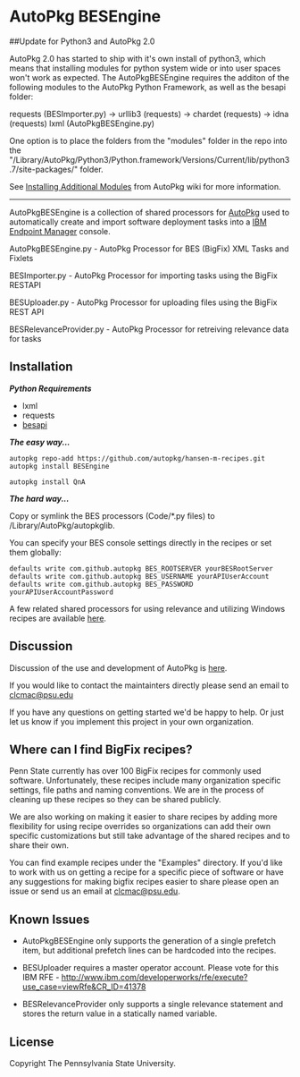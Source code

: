 AutoPkg BESEngine
=======

##Update for Python3 and AutoPkg 2.0

AutoPkg 2.0 has started to ship with it's own install of python3, which means that installing modules for python system
wide or into user spaces won't work as expected.
The AutoPkgBESEngine requires the additon of the following modules to the AutoPkg Python Framework, as well as the besapi folder:

requests (BESImporter.py)
 -> urllib3 (requests)
 -> chardet (requests)
 -> idna (requests)
lxml (AutoPkgBESEngine.py)

One option is to place the folders from the "modules" folder in the repo into the "/Library/AutoPkg/Python3/Python.framework/Versions/Current/lib/python3.7/site-packages/" folder.

See [Installing Additional Modules](https://github.com/munki/munki/wiki/Customizing-Python-for-Munki-4#installing-additional-python-modules) from AutoPkg wiki for more information.

-----------

AutoPkgBESEngine is a collection of shared processors for [AutoPkg](https://github.com/autopkg/autopkg) used to automatically create and import software deployment tasks into a [IBM Endpoint Manager](http://www.ibm.com/software/tivoli/solutions/endpoint-manager/) console.

AutoPkgBESEngine.py     - AutoPkg Processor for BES (BigFix) XML Tasks and Fixlets

BESImporter.py          - AutoPkg Processor for importing tasks using the BigFix RESTAPI

BESUploader.py          - AutoPkg Processor for uploading files using the BigFix REST API

BESRelevanceProvider.py - AutoPkg Processor for retreiving relevance data for tasks

Installation
------------
***Python Requirements***

- lxml
- requests
- [besapi](https://github.com/CLCMacTeam/besapi)

***The easy way...***

```
autopkg repo-add https://github.com/autopkg/hansen-m-recipes.git
autopkg install BESEngine

autopkg install QnA
```

***The hard way...***

Copy or symlink the BES processors (Code/*.py files) to /Library/AutoPkg/autopkglib.

You can specify your BES console settings directly in the recipes or set them globally:

```
defaults write com.github.autopkg BES_ROOTSERVER yourBESRootServer
defaults write com.github.autopkg BES_USERNAME yourAPIUserAccount
defaults write com.github.autopkg BES_PASSWORD yourAPIUserAccountPassword
```

A few related shared processors for using relevance and utilizing Windows recipes are available [here](https://github.com/autopkg/hansen-m-recipes/tree/master/SharedProcessors).

Discussion
----------

Discussion of the use and development of AutoPkg is [here](http://groups.google.com/group/autopkg-discuss).

If you would like to contact the maintainters directly please send an email to clcmac@psu.edu

If you have any questions on getting started we'd be happy to help. Or just let us know if you implement this project in your own organization.

Where can I find BigFix recipes?
----------

Penn State currently has over 100 BigFix recipes for commonly used software. Unfortunately, these recipes include many organization specific settings, file paths and naming conventions. We are in the process of cleaning up these recipes so they can be shared publicly.

We are also working on making it easier to share recipes by adding more flexibility for using recipe overrides so organizations can add their own specific customizations but still take advantage of the shared recipes and to share their own.

You can find example recipes under the "Examples" directory. If you'd like to work with us on getting a recipe for a specific piece of software or have any suggestions for making bigfix recipes easier to share please open an issue or send us an email at clcmac@psu.edu.

Known Issues
----------

- AutoPkgBESEngine only supports the generation of a single prefetch item, but additional prefetch lines can be hardcoded into the recipes.

- BESUploader requires a master operator account. Please vote for this IBM RFE - http://www.ibm.com/developerworks/rfe/execute?use_case=viewRfe&CR_ID=41378

- BESRelevanceProvider only supports a single relevance statement and stores the return value in a statically named variable.


License
----------

Copyright The Pennsylvania State University.
